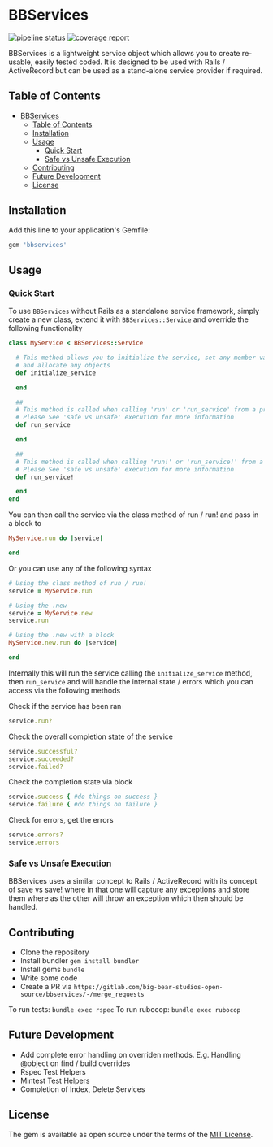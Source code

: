 # BBServices

[![pipeline status](https://gitlab.com/big-bear-studios-open-source/bbservices/badges/master/pipeline.svg)](https://gitlab.com/big-bear-studios-open-source/bbservices/-/commits/master) [![coverage report](https://gitlab.com/big-bear-studios-open-source/bbservices/badges/master/coverage.svg)](https://big-bear-studios-open-source.gitlab.io/bbservices)

BBServices is a lightweight service object which allows you to create re-usable, easily tested coded. It is designed to be used with Rails / ActiveRecord but can be used as a stand-alone service provider if required.

## Table of Contents

- [BBServices](#bbservices)
  - [Table of Contents](#table-of-contents)
  - [Installation](#installation)
  - [Usage](#usage)
    - [Quick Start](#quick-start)
    - [Safe vs Unsafe Execution](#safe-vs-unsafe-execution)
  - [Contributing](#contributing)
  - [Future Development](#future-development)
  - [License](#license)

## Installation

Add this line to your application's Gemfile:

```ruby
gem 'bbservices'
```

## Usage

### Quick Start

To use `BBServices` without Rails as a standalone service framework, simply create a new class, extend it with `BBServices::Service` and override the following functionality

``` ruby
class MyService < BBServices::Service

  # This method allows you to initialize the service, set any member variables
  # and allocate any objects
  def initialize_service

  end

  ##
  # This method is called when calling 'run' or 'run_service' from a provider.
  # Please See 'safe vs unsafe' execution for more information
  def run_service

  end

  ##
  # This method is called when calling 'run!' or 'run_service!' from a provider.
  # Please See 'safe vs unsafe' execution for more information
  def run_service!

  end
end
```

You can then call the service via the class method of run / run! and pass in a block to

``` ruby
MyService.run do |service|

end
```

Or you can use any of the following syntax

``` ruby
# Using the class method of run / run!
service = MyService.run

# Using the .new
service = MyService.new
service.run

# Using the .new with a block
MyService.new.run do |service|

end
```

Internally this will run the service calling the `initialize_service` method, then `run_service` and will handle the internal state / errors which you can access via the following methods

Check if the service has been ran

``` ruby
service.run?
```

Check the overall completion state of the service

``` ruby
service.successful?
service.succeeded?
service.failed?
```

Check the completion state via block

``` ruby
service.success { #do things on success }
service.failure { #do things on failure }
```

Check for errors, get the errors

``` ruby
service.errors?
service.errors
```

### Safe vs Unsafe Execution

BBServices uses a similar concept to Rails / ActiveRecord with its concept of save vs save! where in that one will capture any exceptions and store them where as the other will throw an exception which then should be handled.

## Contributing

- Clone the repository
- Install bundler `gem install bundler`
- Install gems `bundle`
- Write some code
- Create a PR via `https://gitlab.com/big-bear-studios-open-source/bbservices/-/merge_requests`

To run tests: `bundle exec rspec`
To run rubocop: `bundle exec rubocop`

## Future Development

- Add complete error handling on overriden methods. E.g. Handling @object on find / build overrides
- Rspec Test Helpers
- Mintest Test Helpers
- Completion of Index, Delete Services

## License

The gem is available as open source under the terms of the [MIT License](https://opensource.org/licenses/MIT).
